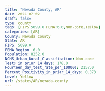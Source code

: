 ```yaml
---
title: "Nevada County, AR"
date: 2021-07-02
draft: false
type: county
tags: [FIPS:5099.0,FEMA:6.0,Non-core,Yellow]
categories: [AR]
County: Nevada County
State: AR
FIPS: 5099.0
FEMA_Region: 6.0
Population: 8252.0
NCHS_Urban_Rural_Classification: Non-core
Tests_in_prior_14_days: 178.0
Fourteen_day_test_rate_per_100000: 2157.0
Percent_Positivity_in_prior_14_days: 0.073
Level: Yellow
url: /states/AR/nevada-county
---
```



